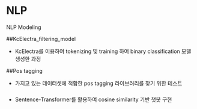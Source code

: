 # NLP
NLP Modeling


##KcElectra_filtering_model
- KcElectra를 이용하여 tokenizing 및 training 하여 binary classification 모델 생성한 과정


##Pos tagging
- 가지고 있는 데이터셋에 적합한 pos tagging 라이브러리를 찾기 위한 테스트


### 
 - Sentence-Transformer를 활용하여 cosine similarity 기반 챗봇 구현
